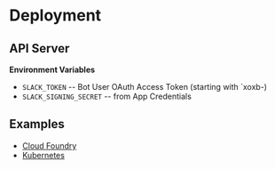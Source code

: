 # Deployment

## API Server

**Environment Variables**

 * `SLACK_TOKEN` -- Bot User OAuth Access Token (starting with `xoxb-)
 * `SLACK_SIGNING_SECRET` -- from App Credentials

## Examples

 * [Cloud Foundry](examples/cf-app)
 * [Kubernetes](examples/k8s-app)
